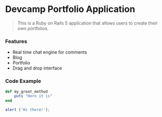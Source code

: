 # Devcamp Portfolio Application

> This is a Ruby on Rails 5 application that allows users to create their own portfolios. 

### Features

- Real time chat engine for comments
- Blog
- Portfolio
- Drag and drop interface

### Code Example 
```ruby 
def my_great_method
	puts "Here it is"
end
```

```javascript 
alert ('Hi there!');
```